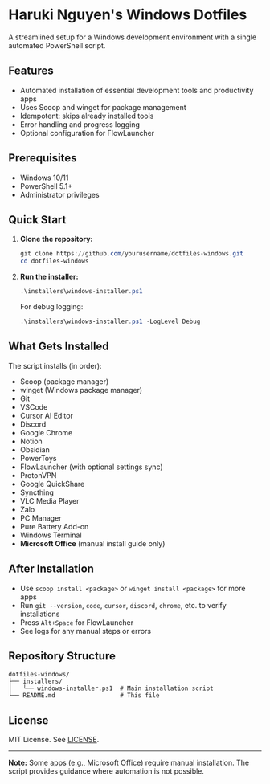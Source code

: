 # Haruki Nguyen's Windows Dotfiles

A streamlined setup for a Windows development environment with a single automated PowerShell script.

## Features

- Automated installation of essential development tools and productivity apps
- Uses Scoop and winget for package management
- Idempotent: skips already installed tools
- Error handling and progress logging
- Optional configuration for FlowLauncher

## Prerequisites

- Windows 10/11
- PowerShell 5.1+
- Administrator privileges

## Quick Start

1. **Clone the repository:**

   ```powershell
   git clone https://github.com/yourusername/dotfiles-windows.git
   cd dotfiles-windows
   ```

2. **Run the installer:**

   ```powershell
   .\installers\windows-installer.ps1
   ```

   For debug logging:

   ```powershell
   .\installers\windows-installer.ps1 -LogLevel Debug
   ```

## What Gets Installed

The script installs (in order):

- Scoop (package manager)
- winget (Windows package manager)
- Git
- VSCode
- Cursor AI Editor
- Discord
- Google Chrome
- Notion
- Obsidian
- PowerToys
- FlowLauncher (with optional settings sync)
- ProtonVPN
- Google QuickShare
- Syncthing
- VLC Media Player
- Zalo
- PC Manager
- Pure Battery Add-on
- Windows Terminal
- **Microsoft Office** (manual install guide only)

## After Installation

- Use `scoop install <package>` or `winget install <package>` for more apps
- Run `git --version`, `code`, `cursor`, `discord`, `chrome`, etc. to verify installations
- Press `Alt+Space` for FlowLauncher
- See logs for any manual steps or errors

## Repository Structure

```
dotfiles-windows/
├── installers/
│   └── windows-installer.ps1  # Main installation script
└── README.md                  # This file
```

## License

MIT License. See [LICENSE](LICENSE).

---

**Note:** Some apps (e.g., Microsoft Office) require manual installation. The script provides guidance where automation is not possible.
